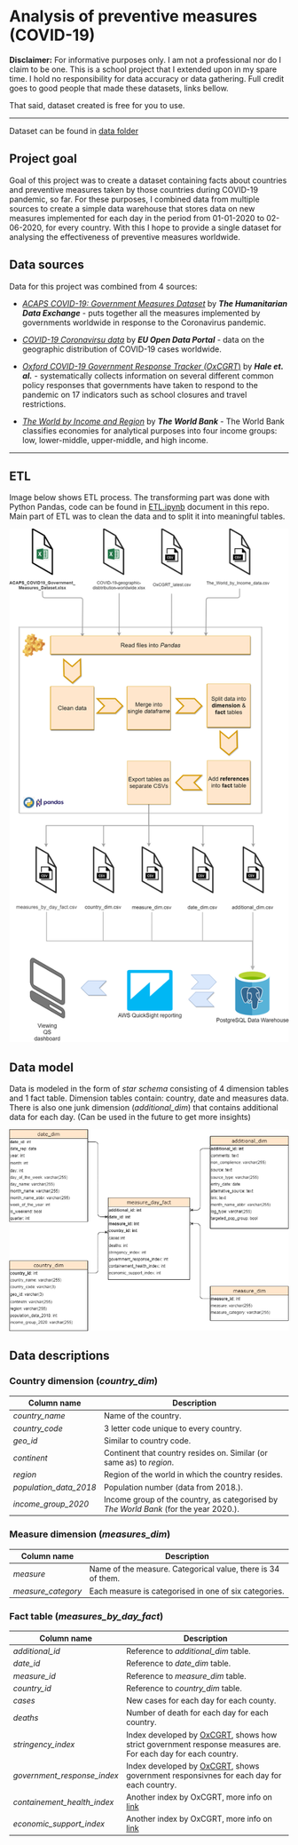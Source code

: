 # Analysis of preventive measures (COVID-19)


__Disclaimer:__  For informative purposes only. I am not a professional nor do I claim to be one.
This is a school project that I extended upon in my spare time. I hold no responsibility for data accuracy or data gathering. Full credit goes to good people that made these datasets, links bellow.

That said, dataset created is free for you to use.

---

 Dataset can be found in [data folder](https://github.com/marzekan/covid-19-measures-analysis/tree/master/data)

## Project goal

Goal of this project was to create a dataset containing facts about countries and preventive measures taken by those countries during COVID-19 pandemic, so far. For these purposes, I combined data from multiple sources to create a simple data warehouse that stores data on new measures implemented for each day in the period from 01-01-2020 to 02-06-2020, for every country. With this I hope to provide a single dataset for analysing the effectiveness of preventive measures worldwide.

## Data sources

Data for this project was combined from 4 sources:

* [_ACAPS COVID-19: Government Measures Dataset_](https://data.humdata.org/dataset/acaps-covid19-government-measures-dataset) by *__The Humanitarian Data Exchange__* - puts together all the measures implemented by governments worldwide in response to the Coronavirus pandemic.

* [_COVID-19 Coronavirsu data_](https://data.europa.eu/euodp/en/data/dataset/covid-19-coronavirus-data/resource/55e8f966-d5c8-438e-85bc-c7a5a26f4863) by *__EU Open Data Portal__* - data on the geographic distribution of COVID-19 cases worldwide.

*  [_Oxford COVID-19 Government Response Tracker (OxCGRT_)](https://www.bsg.ox.ac.uk/research/research-projects/coronavirus-government-response-tracker) by *__Hale et. al.__* - systematically collects information on several different common policy responses that governments have taken to respond to the pandemic on 17 indicators such as school closures and travel restrictions.

* [_The World by Income and Region_](https://datatopics.worldbank.org/world-development-indicators/the-world-by-income-and-region.html) by *__The World Bank__* - The World Bank classifies economies for analytical purposes into four income groups: low, lower-middle, upper-middle, and high income.

---

## ETL

Image below shows ETL process. The transforming part was done with Python Pandas, code can be found in [ETL.ipynb](https://github.com/marzekan/covid-19-measures-analysis/blob/master/ETL.ipynb) document in this repo. Main part of ETL was to clean the data and to split it into meaningful tables.

![etlmodel](https://github.com/marzekan/covid-19-measures-analysis/blob/master/images/architecture.png)

## Data model

Data is modeled in the form of _star schema_ consisting of 4 dimension tables and 1 fact table. Dimension tables contain: country, date and measures data. There is also one junk dimension (_additional_dim_) that contains additional data for each day. (Can be used in the future to get more insights)

![datamodel](https://github.com/marzekan/covid-19-measures-analysis/blob/master/images/DW_ER_model.png)

## Data descriptions

### Country dimension (_country_dim_)

| Column name | Description |
|-------------|-------------|
|_country_name_| Name of the country.
|_country_code_| 3 letter code unique to every country.
|_geo_id_| Similar to country code.
|_continent_| Continent that country resides on. Similar (or same as) to _region_.
|_region_| Region of the world in which the country resides.
|_population_data_2018_| Population number (data from 2018.).
|_income_group_2020_| Income group of the country, as categorised by *_The World Bank_* (for the year 2020.).


### Measure dimension (_measures_dim_)

| Column name | Description |
|-------------|-------------|
|_measure_| Name of the measure. Categorical value, there is 34 of them.
|_measure_category_| Each measure is categorised in one of six categories.

### Fact table (*measures_by_day_fact*)

| Column name | Description |
|-------------|-------------|
|*additional_id*| Reference to _additional_dim_ table.
|_date_id_| Reference to *date_dim* table.
|_measure_id_| Reference to *measure_dim* table.
|_country_id_| Reference to *country_dim* table.
|_cases_| New cases for each day for each county.
|_deaths_| Number of death for each day for each country.
|_stringency_index_| Index developed by [OxCGRT](https://www.bsg.ox.ac.uk/research/research-projects/coronavirus-government-response-tracker), shows how strict government response measures are. For each day for each country.
|_government_response_index_| Index developed by [OxCGRT](https://www.bsg.ox.ac.uk/research/research-projects/coronavirus-government-response-tracker), shows government responsivnes for each day for each country.
|_containement_health_index_| Another index by OxCGRT, more info on [link](https://github.com/OxCGRT/covid-policy-tracker)
|_economic_support_index_| Another index by OxCGRT, more info on [link](https://github.com/OxCGRT/covid-policy-tracker)

